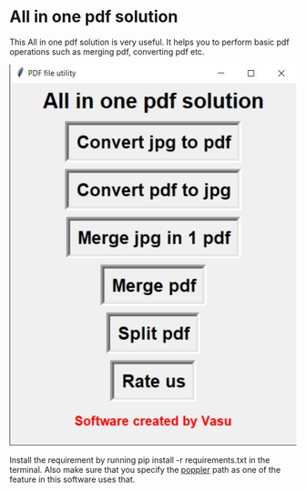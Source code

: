 # All in one pdf solution
This All in one pdf solution is very useful. It helps you to perform basic pdf operations such as merging pdf, converting pdf etc.


![product image](https://github.com/vasugarg1710/All-in-one-pdf-solution/blob/master/product_img.JPG)


Install the requirement by running pip install -r requirements.txt in the terminal.
Also make sure that you specify the [poppler](https://en.wikipedia.org/wiki/Poppler_(software)) path as one of the feature in this software uses that.
